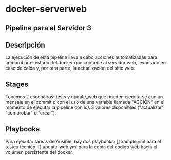 # docker-serverweb

## Pipeline para el Servidor 3 

## Descripción
La ejecución de esta pipeline lleva a cabo acciones automatizadas para comprobar el estado del docker que contiene al servidor web, levantarlo en caso de caída y, por otra parte, la actualización del sitio web.

## Stages
Tenemos 2 escenarios: tests y update_web que pueden ejecutarse con un mensaje en el commit o con el uso de una variable llamada "ACCIÓN" en el momento de ejecutar la pipeline con los 3 valores disponibles ("actualizar", "comprobar" o "crear").

## Playbooks
Para ejecutar tareas de Ansible, hay dos playbooks: 
[] xample.yml para el testeo técnico.
[] update-web.yml para la copia del código web hacia el volúmen persistente del docker.
